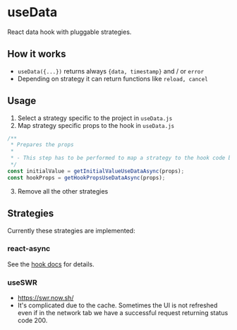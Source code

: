 # useData

React data hook with pluggable strategies.

## How it works

- `useData({...})` returns always `{data, timestamp}` and / or `error`
- Depending on strategy it can return functions like `reload, cancel`

## Usage

1. Select a strategy specific to the project in `useData.js`
2. Map strategy specific props to the hook in `useData.js`

```js
/**
 * Prepares the props
 *
 * - This step has to be performed to map a strategy to the hook code below
 */
const initialValue = getInitialValueUseDataAsync(props);
const hookProps = getHookPropsUseDataAsync(props);
```

3. Remove all the other strategies

## Strategies

Currently these strategies are implemented:

### react-async

See the [hook docs](../strategies/useDataAsync/useDataAsync.md) for details.

### useSWR

- https://swr.now.sh/
- It's complicated due to the cache. Sometimes the UI is not refreshed even if in the network tab we have a successful request returning status code 200.
